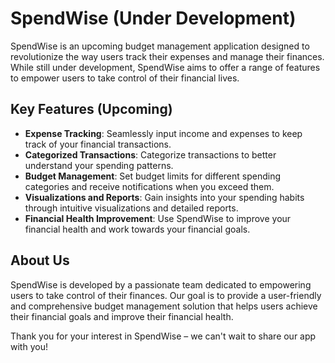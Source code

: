 # SpendWise (Under Development)

SpendWise is an upcoming budget management application designed to revolutionize the way users track their expenses and manage their finances. While still under development, SpendWise aims to offer a range of features to empower users to take control of their financial lives.

## Key Features (Upcoming)

- **Expense Tracking**: Seamlessly input income and expenses to keep track of your financial transactions.
- **Categorized Transactions**: Categorize transactions to better understand your spending patterns.
- **Budget Management**: Set budget limits for different spending categories and receive notifications when you exceed them.
- **Visualizations and Reports**: Gain insights into your spending habits through intuitive visualizations and detailed reports.
- **Financial Health Improvement**: Use SpendWise to improve your financial health and work towards your financial goals.

## About Us

SpendWise is developed by a passionate team dedicated to empowering users to take control of their finances. Our goal is to provide a user-friendly and comprehensive budget management solution that helps users achieve their financial goals and improve their financial health.

Thank you for your interest in SpendWise – we can't wait to share our app with you!
